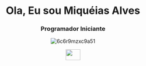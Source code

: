 <h1 align="center">Ola, Eu sou Miquéias Alves</h1>
<h3 align="center">Programador Iniciante</h3>

<div align="center">
  <img src="https://github.com/Mik3532/Mik3532/assets/142448439/cfd3ce4d-305b-44de-b728-14649c06fa56" alt="6c6r9mzxc9a51" />
</div>

<p align="center">
  <a href="https://instagram.com/mik_doog" target="blank">
    <img align="center" src="https://user-images.githubusercontent.com/74038190/235294013-a33e5c43-a01c-43f6-b44d-a406d8b4ab75.gif" height="30" width="40" />
  </a>
</p>
